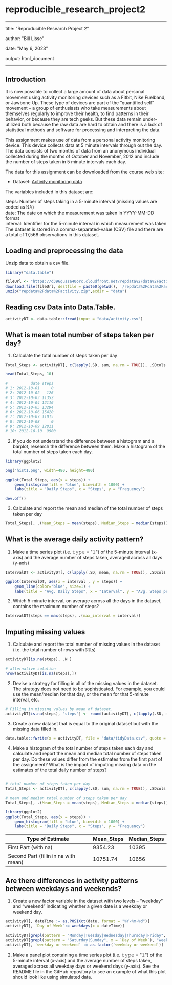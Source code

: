 # reproducible_research_project2
---
title: "Reproducible Research Project 2"

author: "Bill Lisse"

date: "May 6, 2023"

output: html_document

---

## Introduction
It is now possible to collect a large amount of data about personal movement using activity monitoring devices such as a Fitbit, Nike Fuelband, or Jawbone Up. These type of devices are part of the “quantified self” movement – a group of enthusiasts who take measurements about themselves regularly to improve their health, to find patterns in their behavior, or because they are tech geeks. But these data remain under-utilized both because the raw data are hard to obtain and there is a lack of statistical methods and software for processing and interpreting the data.

This assignment makes use of data from a personal activity monitoring device. This device collects data at 5 minute intervals through out the day. The data consists of two months of data from an anonymous individual collected during the months of October and November, 2012 and include the number of steps taken in 5 minute intervals each day.

The data for this assignment can be downloaded from the course web site:

* Dataset: [Activity monitoring data](https://d396qusza40orc.cloudfront.net/repdata%2Fdata%2Factivity.zip) 

The variables included in this dataset are:

steps: Number of steps taking in a 5-minute interval (missing values are coded as 𝙽𝙰) </br>
date: The date on which the measurement was taken in YYYY-MM-DD format </br>
interval: Identifier for the 5-minute interval in which measurement was taken </br>
The dataset is stored in a comma-separated-value (CSV) file and there are a total of 17,568 observations in this dataset. </br>

## Loading and preprocessing the data
Unzip data to obtain a csv file.

```R
library("data.table")

fileUrl <- "https://d396qusza40orc.cloudfront.net/repdata%2Fdata%2Factivity.zip"
download.file(fileUrl, destfile = paste0(getwd(), '/repdata%2Fdata%2Factivity.zip'), method = "curl")
unzip("repdata%2Fdata%2Factivity.zip",exdir = "data")
```

## Reading csv Data into Data.Table. 
```R
activityDT <- data.table::fread(input = "data/activity.csv")
```

## What is mean total number of steps taken per day?

1. Calculate the total number of steps taken per day

```R
Total_Steps <- activityDT[, c(lapply(.SD, sum, na.rm = TRUE)), .SDcols = c("steps"), by = .(date)] 

head(Total_Steps, 10)

#          date steps
# 1: 2012-10-01     0
# 2: 2012-10-02   126
# 3: 2012-10-03 11352
# 4: 2012-10-04 12116
# 5: 2012-10-05 13294
# 6: 2012-10-06 15420
# 7: 2012-10-07 11015
# 8: 2012-10-08     0
# 9: 2012-10-09 12811
# 10: 2012-10-10  9900
```

2. If you do not understand the difference between a histogram and a barplot, research the difference between them. Make a histogram of the total number of steps taken each day. 

```R
library(ggplot2)

png("hist1.png", width=480, height=480)

ggplot(Total_Steps, aes(x = steps)) +
    geom_histogram(fill = "blue", binwidth = 1000) +
    labs(title = "Daily Steps", x = "Steps", y = "Frequency")

dev.off()
```

3. Calculate and report the mean and median of the total number of steps taken per day

```R
Total_Steps[, .(Mean_Steps = mean(steps), Median_Steps = median(steps))]
```

## What is the average daily activity pattern?

1. Make a time series plot (i.e. 𝚝𝚢𝚙𝚎 = "𝚕") of the 5-minute interval (x-axis) and the average number of steps taken, averaged across all days (y-axis)

```R
IntervalDT <- activityDT[, c(lapply(.SD, mean, na.rm = TRUE)), .SDcols = c("steps"), by = .(interval)] 

ggplot(IntervalDT, aes(x = interval , y = steps)) +
    geom_line(color="blue", size=1) +
    labs(title = "Avg. Daily Steps", x = "Interval", y = "Avg. Steps per day")
```

2. Which 5-minute interval, on average across all the days in the dataset, contains the maximum number of steps?
```R
IntervalDT[steps == max(steps), .(max_interval = interval)]
```

## Imputing missing values

1. Calculate and report the total number of missing values in the dataset (i.e. the total number of rows with 𝙽𝙰s)

```R
activityDT[is.na(steps), .N ]

# alternative solution
nrow(activityDT[is.na(steps),])
```

2. Devise a strategy for filling in all of the missing values in the dataset. The strategy does not need to be sophisticated. For example, you could use the mean/median for that day, or the mean for that 5-minute interval, etc.

```R
# Filling in missing values by mean of dataset. 
activityDT[is.na(steps), "steps"] <- round(activityDT[, c(lapply(.SD, mean, na.rm = TRUE)), .SDcols = c("steps")])
```

3. Create a new dataset that is equal to the original dataset but with the missing data filled in.

```R
data.table::fwrite(x = activityDT, file = "data/tidyData.csv", quote = FALSE)
```

4. Make a histogram of the total number of steps taken each day and calculate and report the mean and median total number of steps taken per day. Do these values differ from the estimates from the first part of the assignment? What is the impact of imputing missing data on the estimates of the total daily number of steps?

```R

# total number of steps taken per day
Total_Steps <- activityDT[, c(lapply(.SD, sum, na.rm = TRUE)), .SDcols = c("steps"), by = .(date)] 

# mean and median total number of steps taken per day
Total_Steps[, .(Mean_Steps = mean(steps), Median_Steps = median(steps))]

library(ggplot2)
ggplot(Total_Steps, aes(x = steps)) +
    geom_histogram(fill = "blue", binwidth = 1000) +
    labs(title = "Daily Steps", x = "Steps", y = "Frequency")
```

Type of Estimate | Mean_Steps | Median_Steps
--- | --- | ---
First Part (with na) | 9354.23 | 10395
Second Part (fillin in na with mean) | 10751.74 | 10656

## Are there differences in activity patterns between weekdays and weekends?

1. Create a new factor variable in the dataset with two levels – “weekday” and “weekend” indicating whether a given date is a weekday or weekend day.

```R
activityDT[, dateTime := as.POSIXct(date, format = "%Y-%m-%d")]
activityDT[, `Day of Week`:= weekdays(x = dateTime)]

activityDT[grepl(pattern = "Monday|Tuesday|Wednesday|Thursday|Friday", x = `Day of Week`), "weekday or weekend"] <- "weekday"
activityDT[grepl(pattern = "Saturday|Sunday", x = `Day of Week`), "weekday or weekend"] <- "weekend"
activityDT[, `weekday or weekend` := as.factor(`weekday or weekend`)]
```

2. Make a panel plot containing a time series plot (i.e. 𝚝𝚢𝚙𝚎 = "𝚕") of the 5-minute interval (x-axis) and the average number of steps taken, averaged across all weekday days or weekend days (y-axis). See the README file in the GitHub repository to see an example of what this plot should look like using simulated data.

